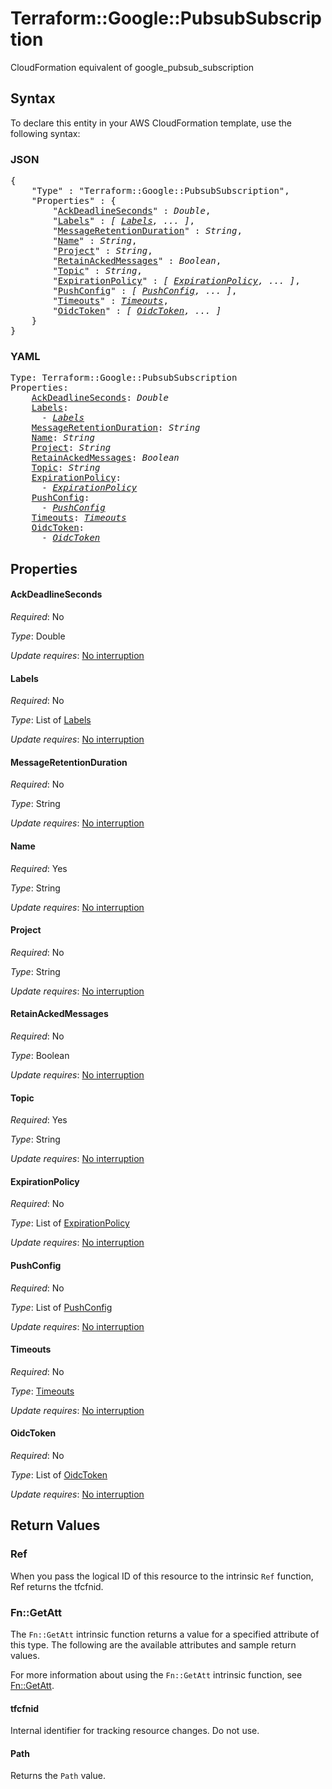 # Terraform::Google::PubsubSubscription

CloudFormation equivalent of google_pubsub_subscription

## Syntax

To declare this entity in your AWS CloudFormation template, use the following syntax:

### JSON

<pre>
{
    "Type" : "Terraform::Google::PubsubSubscription",
    "Properties" : {
        "<a href="#ackdeadlineseconds" title="AckDeadlineSeconds">AckDeadlineSeconds</a>" : <i>Double</i>,
        "<a href="#labels" title="Labels">Labels</a>" : <i>[ <a href="labels.md">Labels</a>, ... ]</i>,
        "<a href="#messageretentionduration" title="MessageRetentionDuration">MessageRetentionDuration</a>" : <i>String</i>,
        "<a href="#name" title="Name">Name</a>" : <i>String</i>,
        "<a href="#project" title="Project">Project</a>" : <i>String</i>,
        "<a href="#retainackedmessages" title="RetainAckedMessages">RetainAckedMessages</a>" : <i>Boolean</i>,
        "<a href="#topic" title="Topic">Topic</a>" : <i>String</i>,
        "<a href="#expirationpolicy" title="ExpirationPolicy">ExpirationPolicy</a>" : <i>[ <a href="expirationpolicy.md">ExpirationPolicy</a>, ... ]</i>,
        "<a href="#pushconfig" title="PushConfig">PushConfig</a>" : <i>[ <a href="pushconfig.md">PushConfig</a>, ... ]</i>,
        "<a href="#timeouts" title="Timeouts">Timeouts</a>" : <i><a href="timeouts.md">Timeouts</a></i>,
        "<a href="#oidctoken" title="OidcToken">OidcToken</a>" : <i>[ <a href="oidctoken.md">OidcToken</a>, ... ]</i>
    }
}
</pre>

### YAML

<pre>
Type: Terraform::Google::PubsubSubscription
Properties:
    <a href="#ackdeadlineseconds" title="AckDeadlineSeconds">AckDeadlineSeconds</a>: <i>Double</i>
    <a href="#labels" title="Labels">Labels</a>: <i>
      - <a href="labels.md">Labels</a></i>
    <a href="#messageretentionduration" title="MessageRetentionDuration">MessageRetentionDuration</a>: <i>String</i>
    <a href="#name" title="Name">Name</a>: <i>String</i>
    <a href="#project" title="Project">Project</a>: <i>String</i>
    <a href="#retainackedmessages" title="RetainAckedMessages">RetainAckedMessages</a>: <i>Boolean</i>
    <a href="#topic" title="Topic">Topic</a>: <i>String</i>
    <a href="#expirationpolicy" title="ExpirationPolicy">ExpirationPolicy</a>: <i>
      - <a href="expirationpolicy.md">ExpirationPolicy</a></i>
    <a href="#pushconfig" title="PushConfig">PushConfig</a>: <i>
      - <a href="pushconfig.md">PushConfig</a></i>
    <a href="#timeouts" title="Timeouts">Timeouts</a>: <i><a href="timeouts.md">Timeouts</a></i>
    <a href="#oidctoken" title="OidcToken">OidcToken</a>: <i>
      - <a href="oidctoken.md">OidcToken</a></i>
</pre>

## Properties

#### AckDeadlineSeconds

_Required_: No

_Type_: Double

_Update requires_: [No interruption](https://docs.aws.amazon.com/AWSCloudFormation/latest/UserGuide/using-cfn-updating-stacks-update-behaviors.html#update-no-interrupt)

#### Labels

_Required_: No

_Type_: List of <a href="labels.md">Labels</a>

_Update requires_: [No interruption](https://docs.aws.amazon.com/AWSCloudFormation/latest/UserGuide/using-cfn-updating-stacks-update-behaviors.html#update-no-interrupt)

#### MessageRetentionDuration

_Required_: No

_Type_: String

_Update requires_: [No interruption](https://docs.aws.amazon.com/AWSCloudFormation/latest/UserGuide/using-cfn-updating-stacks-update-behaviors.html#update-no-interrupt)

#### Name

_Required_: Yes

_Type_: String

_Update requires_: [No interruption](https://docs.aws.amazon.com/AWSCloudFormation/latest/UserGuide/using-cfn-updating-stacks-update-behaviors.html#update-no-interrupt)

#### Project

_Required_: No

_Type_: String

_Update requires_: [No interruption](https://docs.aws.amazon.com/AWSCloudFormation/latest/UserGuide/using-cfn-updating-stacks-update-behaviors.html#update-no-interrupt)

#### RetainAckedMessages

_Required_: No

_Type_: Boolean

_Update requires_: [No interruption](https://docs.aws.amazon.com/AWSCloudFormation/latest/UserGuide/using-cfn-updating-stacks-update-behaviors.html#update-no-interrupt)

#### Topic

_Required_: Yes

_Type_: String

_Update requires_: [No interruption](https://docs.aws.amazon.com/AWSCloudFormation/latest/UserGuide/using-cfn-updating-stacks-update-behaviors.html#update-no-interrupt)

#### ExpirationPolicy

_Required_: No

_Type_: List of <a href="expirationpolicy.md">ExpirationPolicy</a>

_Update requires_: [No interruption](https://docs.aws.amazon.com/AWSCloudFormation/latest/UserGuide/using-cfn-updating-stacks-update-behaviors.html#update-no-interrupt)

#### PushConfig

_Required_: No

_Type_: List of <a href="pushconfig.md">PushConfig</a>

_Update requires_: [No interruption](https://docs.aws.amazon.com/AWSCloudFormation/latest/UserGuide/using-cfn-updating-stacks-update-behaviors.html#update-no-interrupt)

#### Timeouts

_Required_: No

_Type_: <a href="timeouts.md">Timeouts</a>

_Update requires_: [No interruption](https://docs.aws.amazon.com/AWSCloudFormation/latest/UserGuide/using-cfn-updating-stacks-update-behaviors.html#update-no-interrupt)

#### OidcToken

_Required_: No

_Type_: List of <a href="oidctoken.md">OidcToken</a>

_Update requires_: [No interruption](https://docs.aws.amazon.com/AWSCloudFormation/latest/UserGuide/using-cfn-updating-stacks-update-behaviors.html#update-no-interrupt)

## Return Values

### Ref

When you pass the logical ID of this resource to the intrinsic `Ref` function, Ref returns the tfcfnid.

### Fn::GetAtt

The `Fn::GetAtt` intrinsic function returns a value for a specified attribute of this type. The following are the available attributes and sample return values.

For more information about using the `Fn::GetAtt` intrinsic function, see [Fn::GetAtt](https://docs.aws.amazon.com/AWSCloudFormation/latest/UserGuide/intrinsic-function-reference-getatt.html).

#### tfcfnid

Internal identifier for tracking resource changes. Do not use.

#### Path

Returns the <code>Path</code> value.

